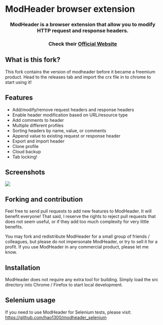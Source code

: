 # ModHeader browser extension

<h3 align="center">
  ModHeader is a browser extension that allow you to modify HTTP request and response headers.
</h3>
<h3 align="center">
  Check their 
  <a href="https://modheader.com">
    Official Website
  </a>
</h3>

## What is this fork?
This fork contains the version of modheader before it became a freemium product. 
Head to the releases tab and import the crx file in to chrome to start using it!

## Features

* Add/modify/remove request headers and response headers
* Enable header modification based on URL/resource type
* Add comments to header
* Multiple different profiles
* Sorting headers by name, value, or comments
* Append value to existing request or response header
* Export and import header
* Clone profile
* Cloud backup
* Tab locking!

## Screenshots

<img src="https://mod-header.appspot.com/images/ss1.png">

## Forking and contribution

Feel free to send pull requests to add new features to ModHeader. It will benefit everyone! That said, I reserve the rights to reject pull requests that does not seem useful, or if they add too much complexity for very little benefits.

You may fork and redistribute ModHeader for a small group of friends / colleagues, but please do not impersonate ModHeader, or try to sell it for a profit. If  you use ModHeader in any commercial product, please let me know.

## Installation

ModHeader does not require any extra tool for building. Simply load the src directory into Chrome / Firefox to start local development.

## Selenium usage

If you need to use ModHeader for Selenium tests, please visit: https://github.com/hao1300/modheader_selenium
